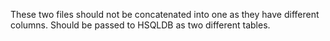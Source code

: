 
These two files should not be concatenated into one as they have different columns.
Should be passed to HSQLDB as two different tables.
